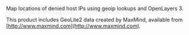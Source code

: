 Map locations of denied host IPs using geoip lookups and OpenLayers 3.

This product includes GeoLite2 data created by MaxMind, available from [http://www.maxmind.com](http://www.maxmind.com).

